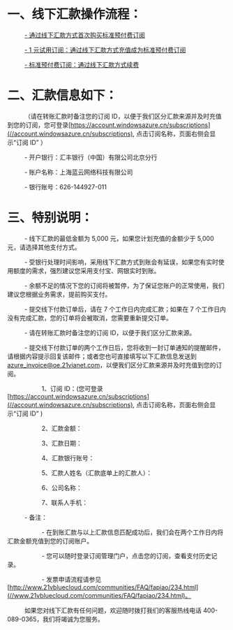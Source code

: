 ﻿<properties
	pageTitle="线下汇款说明 - Azure在线业务 | Azure"
    description="介绍线下汇款说明"
    services=""
    documentationCenter=""
    authors=""
    manager=""
    editor=""
    tags=""/>

<tags ms.service="multiple" ms.date="" wacn.date="11/17/2016" wacn.lang="cn"/>

# 一、线下汇款操作流程：

&nbsp;&nbsp;&nbsp;&nbsp;&nbsp;&nbsp;&nbsp;&nbsp;&nbsp;&nbsp;[- 通过线下汇款方式首次购买标准预付费订阅](/pricing/billing/azure-wire-transfer-pia-new/)

&nbsp;&nbsp;&nbsp;&nbsp;&nbsp;&nbsp;&nbsp;&nbsp;&nbsp;&nbsp;[- 1 元试用订阅：通过线下汇款方式充值成为标准预付费订阅](/pricing/billing/azure-wire-transfer-trial-upgrade-pia/)

&nbsp;&nbsp;&nbsp;&nbsp;&nbsp;&nbsp;&nbsp;&nbsp;&nbsp;&nbsp;[- 标准预付费订阅：通过线下汇款方式续费 ](/pricing/billing/azure-wire-transfer-overview/) 

# 二、汇款信息如下：
&nbsp;&nbsp;&nbsp;&nbsp;&nbsp;&nbsp;&nbsp;&nbsp;&nbsp;&nbsp;（请在转账汇款时备注您的订阅 ID，以便于我们区分汇款来源并及时充值到您的订阅，您可登录[https://account.windowsazure.cn/subscriptions](//account.windowsazure.cn/subscriptions), 点击订阅名称，页面右侧会显示“订阅 ID” ）

&nbsp;&nbsp;&nbsp;&nbsp;&nbsp;&nbsp;&nbsp;&nbsp;&nbsp;&nbsp;- 开户银行：汇丰银行（中国）有限公司北京分行

&nbsp;&nbsp;&nbsp;&nbsp;&nbsp;&nbsp;&nbsp;&nbsp;&nbsp;&nbsp;- 账户名称：上海蓝云网络科技有限公司

&nbsp;&nbsp;&nbsp;&nbsp;&nbsp;&nbsp;&nbsp;&nbsp;&nbsp;&nbsp;- 银行账号：626-144927-011

# 三、特别说明：

&nbsp;&nbsp;&nbsp;&nbsp;&nbsp;&nbsp;&nbsp;&nbsp;&nbsp;&nbsp;- 线下汇款的最低金额为 5,000 元，如果您计划充值的金额少于 5,000 元，请选择其他支付方式。

&nbsp;&nbsp;&nbsp;&nbsp;&nbsp;&nbsp;&nbsp;&nbsp;&nbsp;&nbsp;- 受银行处理时间影响，采用线下汇款方式到账会有延误，如果您有实时使用额度的需求，强烈建议您采用支付宝、网银实时到账。

&nbsp;&nbsp;&nbsp;&nbsp;&nbsp;&nbsp;&nbsp;&nbsp;&nbsp;&nbsp;- 余额不足的情况下您的订阅将被暂停，为了保证您账户的正常使用，我们建议您根据业务需求，提前购买支付。 

&nbsp;&nbsp;&nbsp;&nbsp;&nbsp;&nbsp;&nbsp;&nbsp;&nbsp;&nbsp;- 提交线下付款订单后，请在 7 个工作日内完成汇款；如果在 7 个工作日内没有完成汇款，您的订单将会被取消，您需要重新提交订单。

&nbsp;&nbsp;&nbsp;&nbsp;&nbsp;&nbsp;&nbsp;&nbsp;&nbsp;&nbsp;- 请在转账汇款时备注您的订阅 ID，以便于我们区分汇款来源。

&nbsp;&nbsp;&nbsp;&nbsp;&nbsp;&nbsp;&nbsp;&nbsp;&nbsp;&nbsp;- 提交线下付款订单的两个工作日后，您将收到一封订单通知的提醒邮件，请根据内容提示回复该邮件；或者您也可直接填写以下汇款信息发送到 azure_invoice@oe.21vianet.com，以便我们区分汇款来源并及时充值到您的订阅。

&nbsp;&nbsp;&nbsp;&nbsp;&nbsp;&nbsp;&nbsp;&nbsp;&nbsp;&nbsp;&nbsp;&nbsp;&nbsp;&nbsp;&nbsp;&nbsp;&nbsp;&nbsp;&nbsp;&nbsp;1、订阅 ID：(您可登录[https://account.windowsazure.cn/subscriptions](//account.windowsazure.cn/subscriptions), 点击订阅名称，页面右侧会显示“订阅 ID” )

&nbsp;&nbsp;&nbsp;&nbsp;&nbsp;&nbsp;&nbsp;&nbsp;&nbsp;&nbsp;&nbsp;&nbsp;&nbsp;&nbsp;&nbsp;&nbsp;&nbsp;&nbsp;&nbsp;&nbsp;2、汇款金额：

&nbsp;&nbsp;&nbsp;&nbsp;&nbsp;&nbsp;&nbsp;&nbsp;&nbsp;&nbsp;&nbsp;&nbsp;&nbsp;&nbsp;&nbsp;&nbsp;&nbsp;&nbsp;&nbsp;&nbsp;3、汇款日期：

&nbsp;&nbsp;&nbsp;&nbsp;&nbsp;&nbsp;&nbsp;&nbsp;&nbsp;&nbsp;&nbsp;&nbsp;&nbsp;&nbsp;&nbsp;&nbsp;&nbsp;&nbsp;&nbsp;&nbsp;4、汇款银行账号：

&nbsp;&nbsp;&nbsp;&nbsp;&nbsp;&nbsp;&nbsp;&nbsp;&nbsp;&nbsp;&nbsp;&nbsp;&nbsp;&nbsp;&nbsp;&nbsp;&nbsp;&nbsp;&nbsp;&nbsp;5、汇款人姓名（汇款底单上的汇款人）：

&nbsp;&nbsp;&nbsp;&nbsp;&nbsp;&nbsp;&nbsp;&nbsp;&nbsp;&nbsp;&nbsp;&nbsp;&nbsp;&nbsp;&nbsp;&nbsp;&nbsp;&nbsp;&nbsp;&nbsp;6、公司名称：

&nbsp;&nbsp;&nbsp;&nbsp;&nbsp;&nbsp;&nbsp;&nbsp;&nbsp;&nbsp;&nbsp;&nbsp;&nbsp;&nbsp;&nbsp;&nbsp;&nbsp;&nbsp;&nbsp;&nbsp;7、联系人手机：

&nbsp;&nbsp;&nbsp;&nbsp;&nbsp;&nbsp;&nbsp;&nbsp;&nbsp;&nbsp;- 备注：

&nbsp;&nbsp;&nbsp;&nbsp;&nbsp;&nbsp;&nbsp;&nbsp;&nbsp;&nbsp;&nbsp;&nbsp;&nbsp;&nbsp;&nbsp;&nbsp;&nbsp;&nbsp;&nbsp;&nbsp;- 在到账汇款与以上汇款信息匹配成功后，我们会在两个工作日内将汇款金额充值到您的订阅账户。

&nbsp;&nbsp;&nbsp;&nbsp;&nbsp;&nbsp;&nbsp;&nbsp;&nbsp;&nbsp;&nbsp;&nbsp;&nbsp;&nbsp;&nbsp;&nbsp;&nbsp;&nbsp;&nbsp;&nbsp;- 您可以随时登录订阅管理门户，点击您的订阅，查看支付历史记录。

&nbsp;&nbsp;&nbsp;&nbsp;&nbsp;&nbsp;&nbsp;&nbsp;&nbsp;&nbsp;&nbsp;&nbsp;&nbsp;&nbsp;&nbsp;&nbsp;&nbsp;&nbsp;&nbsp;&nbsp;- 发票申请流程请参见[http://www.21vbluecloud.com/communities/FAQ/fapiao/234.html](//www.21vbluecloud.com/communities/FAQ/fapiao/234.html)。 

&nbsp;&nbsp;&nbsp;&nbsp;&nbsp;&nbsp;&nbsp;&nbsp;&nbsp;&nbsp;如果您对线下汇款有任何问题，欢迎随时拨打我们的客服热线电话 400-089-0365，我们将竭诚为您服务。